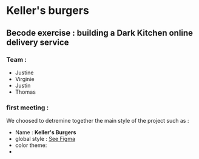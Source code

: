 # Keller's burgers

## Becode exercise : building a Dark Kitchen online delivery service

### Team :

 - Justine
 - Virginie
 - Justin
 - Thomas

### first meeting :

We choosed to detremine together the main style of the project such as :

- Name : **Keller's Burgers**
- global style : [See Figma]()
- color theme:
- 
 

